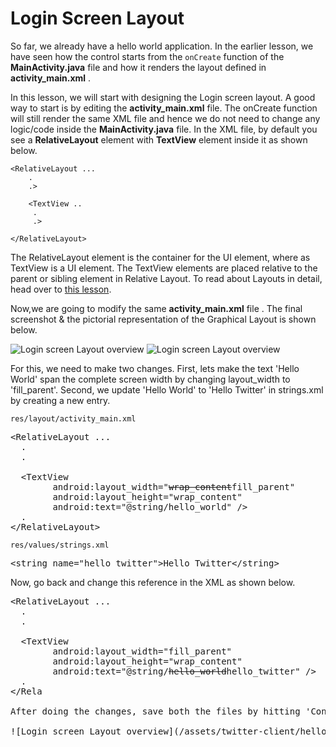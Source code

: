 # Login Screen Layout

So far, we already have a hello world application. In the earlier lesson, we have seen how the control starts from the `onCreate` function of the **MainActivity.java** file and how it renders the layout defined in **activity_main.xml** . 

In this lesson, we will start with designing the Login screen layout. A good way to start is by editing the **activity_main.xml** file. The onCreate function will still render the same XML file and hence we do not need to change any logic/code inside the **MainActivity.java** file. In the XML file, by default you see a **RelativeLayout** element with **TextView** element inside it as shown below.
 
    <RelativeLayout ...
	    .
		.>

		<TextView ..
		 .
		 .>

    </RelativeLayout>


The RelativeLayout element is the container for the UI element, where as TextView is a UI element. The TextView elements are placed relative to the parent or sibling element in Relative Layout. To read about Layouts in detail, head over to [this lesson]().

Now,we are going to modify the same **activity_main.xml** file . The final screenshot & the pictorial representation of the Graphical Layout is shown below.

![Login screen Layout overview](/assets/twitter-client/login-screenshot.png "Login screen Layout overview")
![Login screen Layout overview](/assets/twitter-client/login-screen-pictorial.png "Login screen Layout overview")

For this, we need to make two changes. First, lets make the text 'Hello World' span the complete screen width by changing layout_width to 'fill_parent'. Second, we update 'Hello World' to 'Hello Twitter' in strings.xml by creating a new entry.

`res/layout/activity_main.xml`

<pre>
&lt;RelativeLayout ...
  .
  .

  &lt;TextView
        android:layout_width="<strike>wrap_content</strike>fill_parent"
        android:layout_height="wrap_content"
        android:text="@string/hello_world" /&gt;
  .
&lt;/RelativeLayout&gt;
</pre>

`res/values/strings.xml`

<pre>
<span class="highlight">&lt;string name="hello_twitter"&gt;Hello Twitter&lt;/string&gt;
</pre>

Now, go back and change this reference in the XML as shown below.

<pre>
&lt;RelativeLayout ...
  .
  .

  &lt;TextView
        android:layout_width="fill_parent"
        android:layout_height="wrap_content"
        android:text="@string/<strike>hello_world</strike>hello_twitter" /&gt;
  .
&lt;/Rela

After doing the changes, save both the files by hitting 'Control S' on Windows or 'Command S' on Mac. Run the app & the app should look like as below.

![Login screen Layout overview](/assets/twitter-client/hello-twitter.png)
